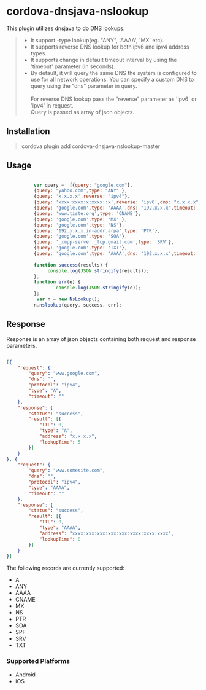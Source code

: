 # cordova-dnsjava-nslookup

This plugin utilizes dnsjava to do DNS lookups. 

> - It support -type lookup(eg. "ANY", 'AAAA', 'MX' etc).<br>
> - It supports reverse DNS lookup for both ipv6 and ipv4 address types.<br>
> - It supports change in default timeout interval by using the 'timeout' parameter (in seconds).<br>
> - By default, it will query the same DNS the system is configured to use for all network operations. You can specify a custom DNS to query using the "dns" parameter in query.<br><br>
For reverse DNS lookup pass the "reverse" parameter as  'ipv6' or 'ipv4' in request.<br>
Query is passed as array of json objects.

## Installation

> cordova plugin add cordova-dnsjava-nslookup-master  

## Usage
```js

          var query =  [{query: "google.com"},
          {query: "yahoo.com",type: "ANY" },
          {query: 'x.x.x.x',reverse: "ipv4"}, 
          {query: 'xxxx:xxxx:x:xxxx::x',reverse: 'ipv6',dns: "x.x.x.x",timeout: '40'},
          {query: 'google.com',type: 'AAAA',dns: "192.x.x.x",timeout: '15' },
          {query: 'www.tiste.org',type: 'CNAME'}, 
          {query: 'google.com',type: 'MX' }, 
          {query: 'google.com',type: 'NS'}, 
          {query: '192.x.x.x.in-addr.arpa',type: 'PTR'}, 
          {query: 'google.com',type: 'SOA'}, 
          {query: '_xmpp-server._tcp.gmail.com',type: 'SRV'},
          {query: 'google.com',type: 'TXT'}, 
          {query: 'google.com',type: 'AAAA',dns: "192.x.x.x",timeout: '15'}];
         
          function success(results) {
               console.log(JSON.stringify(results));
          };
          function err(e) {
                  console.log(JSON.stringify(e));
          };
           var n = new NsLookup();
          n.nslookup(query, success, err);
```
## Response

Response is an array of json objects containing both request and response parameters.

```json

[{
	"request": {
		"query": "www.google.com",
		"dns": "",
		"protocol": "ipv4",
		"type": "A",
		"timeout": ""
	},
	"response": {
		"status": "success",
		"result": [{
			"TTL": 0,
			"type": "A",
			"address": "x.x.x.x",
			"lookupTime": 5
		}]
	}
}, {
	"request": {
		"query": "www.somesite.com",
		"dns": "",
		"protocol": "ipv4",
		"type": "AAAA",
		"timeout": ""
	},
	"response": {
		"status": "success",
		"result": [{
			"TTL": 0,
			"type": "AAAA",
			"address": "xxxx:xxx:xxx:xxx:xxx:xxxx:xxxx:xxxx",
			"lookupTime": 8
		}]
	}
}]

```

The following records are currently supported:

* A
* ANY
* AAAA
* CNAME
* MX
* NS
* PTR
* SOA
* SPF
* SRV
* TXT

### Supported Platforms

- Android
- iOS
